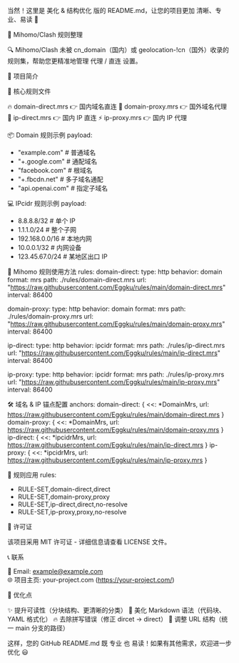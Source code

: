 当然！这里是 美化 & 结构优化 版的 README.md，让您的项目更加 清晰、专业、易读 🚀  

📌 Mihomo/Clash 规则整理  






🔍 Mihomo/Clash 未被 cn_domain（国内）或 geolocation-!cn（国外）收录的规则集，帮助您更精准地管理 代理 / 直连 设置。

🌟 项目简介

📌 核心规则文件

 🔥 domain-direct.mrs 👉 国内域名直连
 🎨 domain-proxy.mrs 👉 国外域名代理
 🚀 ip-direct.mrs 👉 国内 IP 直连
 ⚡ ip-proxy.mrs 👉 国内 IP 代理


📦 Domain 规则示例
payload:
  - "example.com"          # 普通域名
  - "+.google.com"         # 通配域名
  - "facebook.com"         # 根域名
  - "+.fbcdn.net"          # 多子域名通配
  - "api.openai.com"       # 指定子域名


💻 IPcidr 规则示例
payload:
  - 8.8.8.8/32          # 单个 IP
  - 1.1.1.0/24          # 整个子网
  - 192.168.0.0/16      # 本地内网
  - 10.0.0.1/32         # 内网设备
  - 123.45.67.0/24      # 某地区出口 IP


🚀 Mihomo 规则使用方法
rules:
  domain-direct:
    type: http
    behavior: domain
    format: mrs
    path: ./rules/domain-direct.mrs
    url: "https://raw.githubusercontent.com/Eggku/rules/main/domain-direct.mrs"
    interval: 86400

  domain-proxy:
    type: http
    behavior: domain
    format: mrs
    path: ./rules/domain-proxy.mrs
    url: "https://raw.githubusercontent.com/Eggku/rules/main/domain-proxy.mrs"
    interval: 86400

  ip-direct:
    type: http
    behavior: ipcidr
    format: mrs
    path: ./rules/ip-direct.mrs
    url: "https://raw.githubusercontent.com/Eggku/rules/main/ip-direct.mrs"
    interval: 86400

  ip-proxy:
    type: http
    behavior: ipcidr
    format: mrs
    path: ./rules/ip-proxy.mrs
    url: "https://raw.githubusercontent.com/Eggku/rules/main/ip-proxy.mrs"
    interval: 86400


🛠 域名 & IP 锚点配置
anchors:
  domain-direct: { <<: *DomainMrs, url: https://raw.githubusercontent.com/Eggku/rules/main/domain-direct.mrs }
  domain-proxy:  { <<: *DomainMrs, url: https://raw.githubusercontent.com/Eggku/rules/main/domain-proxy.mrs }
  ip-direct:     { <<: *ipcidrMrs, url: https://raw.githubusercontent.com/Eggku/rules/main/ip-direct.mrs }
  ip-proxy:      { <<: *ipcidrMrs, url: https://raw.githubusercontent.com/Eggku/rules/main/ip-proxy.mrs }


🤝 规则应用
rules:
  - RULE-SET,domain-direct,direct
  - RULE-SET,domain-proxy,proxy
  - RULE-SET,ip-direct,direct,no-resolve
  - RULE-SET,ip-proxy,proxy,no-resolve


📜 许可证

该项目采用 MIT 许可证 - 详细信息请查看 LICENSE 文件。

📞 联系

📧 Email: example@example.com  
🌐 项目主页: your-project.com (https://your-project.com/)  


🎯 优化点

 ✨ 提升可读性（分块结构、更清晰的分类）
 🎨 美化 Markdown 语法（代码块、YAML 格式化）
 🔥 去除拼写错误（修正 dircet → direct）
 🚀 调整 URL 结构（统一 main 分支的路径）


这样，您的 GitHub README.md 既 专业 也 易读！如果有其他需求，欢迎进一步优化 😃
